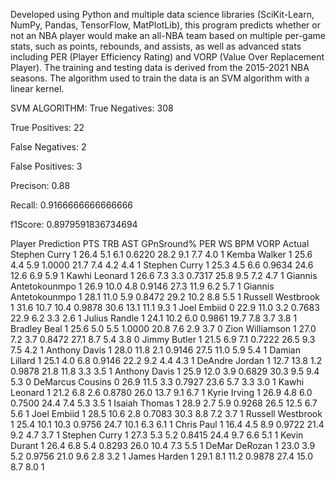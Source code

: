 Developed using Python and multiple data science libraries (SciKit-Learn, NumPy, Pandas, TensorFlow, MatPlotLib), this program predicts whether or not an NBA player would make an all-NBA team based on multiple per-game stats, such as points, rebounds, and assists, as well as advanced stats including PER (Player Efficiency Rating) and VORP (Value Over Replacement Player). The training and testing data is derived from the 2015-2021 NBA seasons. The algorithm used to train the data is an SVM algorithm with a linear kernel.


SVM ALGORITHM:
True Negatives: 308

True Positives: 22

False Negatives: 2

False Positives: 3

Precison: 0.88

Recall: 0.9166666666666666

f1Score: 0.8979591836734694

Player                 Prediction   PTS   TRB   AST  GPnSround%   PER    WS   BPM  VORP  Actual
Stephen Curry                   1  26.4   5.1   6.1      0.6220  28.2   9.1   7.7   4.0       1
Kemba Walker                    1  25.6   4.4   5.9      1.0000  21.7   7.4   4.2   4.4       1
Stephen Curry                   1  25.3   4.5   6.6      0.9634  24.6  12.6   6.9   5.9       1
Kawhi Leonard                   1  26.6   7.3   3.3      0.7317  25.8   9.5   7.2   4.7       1
Giannis Antetokounmpo           1  26.9  10.0   4.8      0.9146  27.3  11.9   6.2   5.7       1
Giannis Antetokounmpo           1  28.1  11.0   5.9      0.8472  29.2  10.2   8.8   5.5       1
Russell Westbrook               1  31.6  10.7  10.4      0.9878  30.6  13.1  11.1   9.3       1
Joel Embiid                     0  22.9  11.0   3.2      0.7683  22.9   6.2   3.3   2.6       1
Julius Randle                   1  24.1  10.2   6.0      0.9861  19.7   7.8   3.7   3.8       1
Bradley Beal                    1  25.6   5.0   5.5      1.0000  20.8   7.6   2.9   3.7       0
Zion Williamson                 1  27.0   7.2   3.7      0.8472  27.1   8.7   5.4   3.8       0
Jimmy Butler                    1  21.5   6.9   7.1      0.7222  26.5   9.3   7.5   4.2       1
Anthony Davis                   1  28.0  11.8   2.1      0.9146  27.5  11.0   5.9   5.4       1
Damian Lillard                  1  25.1   4.0   6.8      0.9146  22.2   9.2   4.4   4.3       1
DeAndre Jordan                  1  12.7  13.8   1.2      0.9878  21.8  11.8   3.3   3.5       1
Anthony Davis                   1  25.9  12.0   3.9      0.6829  30.3   9.5   9.4   5.3       0
DeMarcus Cousins                0  26.9  11.5   3.3      0.7927  23.6   5.7   3.3   3.0       1
Kawhi Leonard                   1  21.2   6.8   2.6      0.8780  26.0  13.7   9.1   6.7       1
Kyrie Irving                    1  26.9   4.8   6.0      0.7500  24.4   7.4   5.3   3.5       1
Isaiah Thomas                   1  28.9   2.7   5.9      0.9268  26.5  12.5   6.7   5.6       1
Joel Embiid                     1  28.5  10.6   2.8      0.7083  30.3   8.8   7.2   3.7       1
Russell Westbrook               1  25.4  10.1  10.3      0.9756  24.7  10.1   6.3   6.1       1
Chris Paul                      1  16.4   4.5   8.9      0.9722  21.4   9.2   4.7   3.7       1
Stephen Curry                   1  27.3   5.3   5.2      0.8415  24.4   9.7   6.6   5.1       1
Kevin Durant                    1  26.4   6.8   5.4      0.8293  26.0  10.4   7.3   5.5       1
DeMar DeRozan                   1  23.0   3.9   5.2      0.9756  21.0   9.6   2.8   3.2       1
James Harden                    1  29.1   8.1  11.2      0.9878  27.4  15.0   8.7   8.0       1
